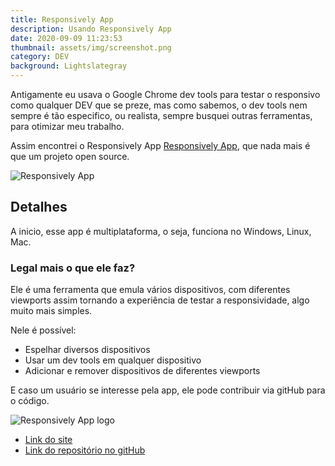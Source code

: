 ```yaml
---
title: Responsively App
description: Usando Responsively App
date: 2020-09-09 11:23:53
thumbnail: assets/img/screenshot.png
category: DEV
background: Lightslategray
---
```


Antigamente eu usava o Google Chrome dev tools para testar o responsivo como qualquer DEV que se preze, mas como sabemos, o dev tools nem sempre é tão especifico, ou realista, sempre busquei outras ferramentas, para otimizar meu trabalho.

Assim encontrei o Responsively App [Responsively App](https://responsively.app/), que nada mais é que um projeto open source.

![ Responsively App](assets/img/screenshot.png "Responsively App")

## **Detalhes**

A inicio, esse app é multiplataforma, o seja, funciona no Windows, Linux, Mac.

### Legal mais o que ele faz?

Ele é uma ferramenta que emula vários dispositivos, com diferentes viewports assim tornando a experiência de testar a responsividade, algo muito mais simples.

Nele é possível:

- Espelhar diversos dispositivos
- Usar um dev tools em qualquer dispositivo
- Adicionar e remover dispositivos de diferentes viewports

E caso um usuário se interesse pela app, ele pode contribuir via gitHub para o código.

![ Responsively App logo](assets/img/teste.png " Responsively App logo")

- [Link do site](https://responsively.app/#Features)
- [Link do repositório no gitHub](https://github.com/responsively-org/responsively-app)
